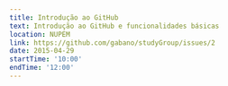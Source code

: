```yaml
---
title: Introdução ao GitHub 
text: Introdução ao GitHub e funcionalidades básicas
location: NUPEM
link: https://github.com/gabano/studyGroup/issues/2
date: 2015-04-29
startTime: '10:00'
endTime: '12:00'
---
```

